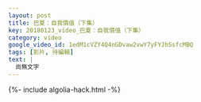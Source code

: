 ```yaml
---
layout: post
title: 巴夏：自我價值（下集）
key: 20180123_video_巴夏：自我價值（下集）
category: video
google_video_id: 1edM1cVZY4Q4nGDvaw2vwY7yFYJhSsfcMBQ
tags: [影片, 待編輯]
text: |
  尚無文字
---
```


{%- include algolia-hack.html -%}
